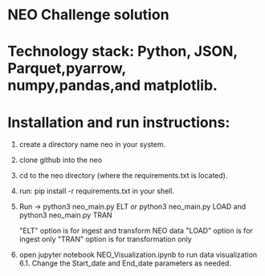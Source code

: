 # NEO Challenge solution
# Technology stack: Python, JSON, Parquet,pyarrow, numpy,pandas,and matplotlib.

# Installation and run instructions:

1. create a directory name neo in your system.
2. clone github into the neo
3. cd to the neo directory  (where the requirements.txt is located).
4. run: pip install -r requirements.txt in your shell.
5. Run -> python3 neo_main.py ELT 
	or python3 neo_main.py LOAD
		and python3 neo_main.py TRAN
		
	"ELT" option is for ingest and transform NEO data
	"LOAD" option is for ingest only
	"TRAN" option is for transformation only
	
6. open jupyter notebook NEO_Visualization.ipynb to run data visualization
6.1. Change the Start_date and End_date parameters as needed.
